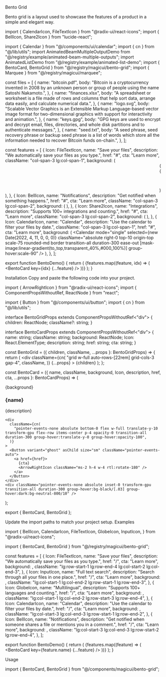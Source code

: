 Bento Grid

Bento grid is a layout used to showcase the features of a product in a simple and elegant way.

import { CalendarIcon, FileTextIcon } from "@radix-ui/react-icons";
import { BellIcon, Share2Icon } from "lucide-react";
 
import { Calendar } from "@/components/ui/calendar";
import { cn } from "@/lib/utils";
import AnimatedBeamMultipleOutputDemo from "@/registry/example/animated-beam-multiple-outputs";
import AnimatedListDemo from "@/registry/example/animated-list-demo";
import { BentoCard, BentoGrid } from "@/registry/magicui/bento-grid";
import { Marquee } from "@/registry/magicui/marquee";
 
const files = [
  {
    name: "bitcoin.pdf",
    body: "Bitcoin is a cryptocurrency invented in 2008 by an unknown person or group of people using the name Satoshi Nakamoto.",
  },
  {
    name: "finances.xlsx",
    body: "A spreadsheet or worksheet is a file made of rows and columns that help sort data, arrange data easily, and calculate numerical data.",
  },
  {
    name: "logo.svg",
    body: "Scalable Vector Graphics is an Extensible Markup Language-based vector image format for two-dimensional graphics with support for interactivity and animation.",
  },
  {
    name: "keys.gpg",
    body: "GPG keys are used to encrypt and decrypt email, files, directories, and whole disk partitions and to authenticate messages.",
  },
  {
    name: "seed.txt",
    body: "A seed phrase, seed recovery phrase or backup seed phrase is a list of words which store all the information needed to recover Bitcoin funds on-chain.",
  },
];
 
const features = [
  {
    Icon: FileTextIcon,
    name: "Save your files",
    description: "We automatically save your files as you type.",
    href: "#",
    cta: "Learn more",
    className: "col-span-3 lg:col-span-1",
    background: (
      <Marquee
        pauseOnHover
        className="absolute top-10 [--duration:20s] [mask-image:linear-gradient(to_top,transparent_40%,#000_100%)] "
      >
        {files.map((f, idx) => (
          <figure
            key={idx}
            className={cn(
              "relative w-32 cursor-pointer overflow-hidden rounded-xl border p-4",
              "border-gray-950/[.1] bg-gray-950/[.01] hover:bg-gray-950/[.05]",
              "dark:border-gray-50/[.1] dark:bg-gray-50/[.10] dark:hover:bg-gray-50/[.15]",
              "transform-gpu blur-[1px] transition-all duration-300 ease-out hover:blur-none",
            )}
          >
            <div className="flex flex-row items-center gap-2">
              <div className="flex flex-col">
                <figcaption className="text-sm font-medium dark:text-white ">
                  {f.name}
                </figcaption>
              </div>
            </div>
            <blockquote className="mt-2 text-xs">{f.body}</blockquote>
          </figure>
        ))}
      </Marquee>
    ),
  },
  {
    Icon: BellIcon,
    name: "Notifications",
    description: "Get notified when something happens.",
    href: "#",
    cta: "Learn more",
    className: "col-span-3 lg:col-span-2",
    background: (
      <AnimatedListDemo className="absolute right-2 top-4 h-[300px] w-full scale-75 border-none transition-all duration-300 ease-out [mask-image:linear-gradient(to_top,transparent_10%,#000_100%)] group-hover:scale-90" />
    ),
  },
  {
    Icon: Share2Icon,
    name: "Integrations",
    description: "Supports 100+ integrations and counting.",
    href: "#",
    cta: "Learn more",
    className: "col-span-3 lg:col-span-2",
    background: (
      <AnimatedBeamMultipleOutputDemo className="absolute right-2 top-4 h-[300px] border-none transition-all duration-300 ease-out [mask-image:linear-gradient(to_top,transparent_10%,#000_100%)] group-hover:scale-105" />
    ),
  },
  {
    Icon: CalendarIcon,
    name: "Calendar",
    description: "Use the calendar to filter your files by date.",
    className: "col-span-3 lg:col-span-1",
    href: "#",
    cta: "Learn more",
    background: (
      <Calendar
        mode="single"
        selected={new Date(2022, 4, 11, 0, 0, 0)}
        className="absolute right-0 top-10 origin-top scale-75 rounded-md border transition-all duration-300 ease-out [mask-image:linear-gradient(to_top,transparent_40%,#000_100%)] group-hover:scale-90"
      />
    ),
  },
];
 
export function BentoDemo() {
  return (
    <BentoGrid>
      {features.map((feature, idx) => (
        <BentoCard key={idx} {...feature} />
      ))}
    </BentoGrid>
  );
}

Installation
Copy and paste the following code into your project.

import { ArrowRightIcon } from "@radix-ui/react-icons";
import { ComponentPropsWithoutRef, ReactNode } from "react";
 
import { Button } from "@/components/ui/button";
import { cn } from "@/lib/utils";
 
interface BentoGridProps extends ComponentPropsWithoutRef<"div"> {
  children: ReactNode;
  className?: string;
}
 
interface BentoCardProps extends ComponentPropsWithoutRef<"div"> {
  name: string;
  className: string;
  background: ReactNode;
  Icon: React.ElementType;
  description: string;
  href: string;
  cta: string;
}
 
const BentoGrid = ({ children, className, ...props }: BentoGridProps) => {
  return (
    <div
      className={cn(
        "grid w-full auto-rows-[22rem] grid-cols-3 gap-4",
        className,
      )}
      {...props}
    >
      {children}
    </div>
  );
};
 
const BentoCard = ({
  name,
  className,
  background,
  Icon,
  description,
  href,
  cta,
  ...props
}: BentoCardProps) => (
  <div
    key={name}
    className={cn(
      "group relative col-span-3 flex flex-col justify-between overflow-hidden rounded-xl",
      // light styles
      "bg-background [box-shadow:0_0_0_1px_rgba(0,0,0,.03),0_2px_4px_rgba(0,0,0,.05),0_12px_24px_rgba(0,0,0,.05)]",
      // dark styles
      "transform-gpu dark:bg-background dark:[border:1px_solid_rgba(255,255,255,.1)] dark:[box-shadow:0_-20px_80px_-20px_#ffffff1f_inset]",
      className,
    )}
    {...props}
  >
    <div>{background}</div>
    <div className="pointer-events-none z-10 flex transform-gpu flex-col gap-1 p-6 transition-all duration-300 group-hover:-translate-y-10">
      <Icon className="h-12 w-12 origin-left transform-gpu text-neutral-700 transition-all duration-300 ease-in-out group-hover:scale-75" />
      <h3 className="text-xl font-semibold text-neutral-700 dark:text-neutral-300">
        {name}
      </h3>
      <p className="max-w-lg text-neutral-400">{description}</p>
    </div>
 
    <div
      className={cn(
        "pointer-events-none absolute bottom-0 flex w-full translate-y-10 transform-gpu flex-row items-center p-4 opacity-0 transition-all duration-300 group-hover:translate-y-0 group-hover:opacity-100",
      )}
    >
      <Button variant="ghost" asChild size="sm" className="pointer-events-auto">
        <a href={href}>
          {cta}
          <ArrowRightIcon className="ms-2 h-4 w-4 rtl:rotate-180" />
        </a>
      </Button>
    </div>
    <div className="pointer-events-none absolute inset-0 transform-gpu transition-all duration-300 group-hover:bg-black/[.03] group-hover:dark:bg-neutral-800/10" />
  </div>
);
 
export { BentoCard, BentoGrid };

Update the import paths to match your project setup.
Examples

import {
  BellIcon,
  CalendarIcon,
  FileTextIcon,
  GlobeIcon,
  InputIcon,
} from "@radix-ui/react-icons";
 
import { BentoCard, BentoGrid } from "@/registry/magicui/bento-grid";
 
const features = [
  {
    Icon: FileTextIcon,
    name: "Save your files",
    description: "We automatically save your files as you type.",
    href: "/",
    cta: "Learn more",
    background: <img className="absolute -right-20 -top-20 opacity-60" />,
    className: "lg:row-start-1 lg:row-end-4 lg:col-start-2 lg:col-end-3",
  },
  {
    Icon: InputIcon,
    name: "Full text search",
    description: "Search through all your files in one place.",
    href: "/",
    cta: "Learn more",
    background: <img className="absolute -right-20 -top-20 opacity-60" />,
    className: "lg:col-start-1 lg:col-end-2 lg:row-start-1 lg:row-end-3",
  },
  {
    Icon: GlobeIcon,
    name: "Multilingual",
    description: "Supports 100+ languages and counting.",
    href: "/",
    cta: "Learn more",
    background: <img className="absolute -right-20 -top-20 opacity-60" />,
    className: "lg:col-start-1 lg:col-end-2 lg:row-start-3 lg:row-end-4",
  },
  {
    Icon: CalendarIcon,
    name: "Calendar",
    description: "Use the calendar to filter your files by date.",
    href: "/",
    cta: "Learn more",
    background: <img className="absolute -right-20 -top-20 opacity-60" />,
    className: "lg:col-start-3 lg:col-end-3 lg:row-start-1 lg:row-end-2",
  },
  {
    Icon: BellIcon,
    name: "Notifications",
    description:
      "Get notified when someone shares a file or mentions you in a comment.",
    href: "/",
    cta: "Learn more",
    background: <img className="absolute -right-20 -top-20 opacity-60" />,
    className: "lg:col-start-3 lg:col-end-3 lg:row-start-2 lg:row-end-4",
  },
];
 
export function BentoDemo() {
  return (
    <BentoGrid className="lg:grid-rows-3">
      {features.map((feature) => (
        <BentoCard key={feature.name} {...feature} />
      ))}
    </BentoGrid>
  );
}

Usage

import { BentoCard, BentoGrid } from "@/components/magicui/bento-grid";

<BentoGrid>
  <BentoCard />
</BentoGrid>